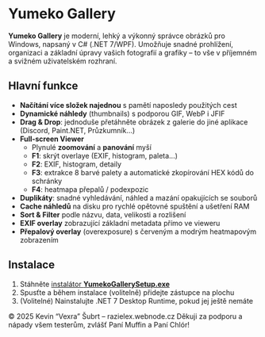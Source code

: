 # Yumeko Gallery

**Yumeko Gallery** je moderní, lehký a výkonný správce obrázků pro Windows, napsaný v C# (.NET 7/WPF). Umožňuje snadné prohlížení, organizaci a základní úpravy vašich fotografií a grafiky – to vše v příjemném a svižném uživatelském rozhraní.

## Hlavní funkce

- **Načítání více složek najednou** s pamětí naposledy použitých cest  
- **Dynamické náhledy** (thumbnails) s podporou GIF, WebP i JFIF  
- **Drag & Drop**: jednoduše přetáhněte obrázek z galerie do jiné aplikace (Discord, Paint.NET, Průzkumník…)  
- **Full‑screen Viewer**  
  - Plynulé **zoomování** a **panování** myší  
  - **F1**: skrýt overlaye (EXIF, histogram, paleta...) 
  - **F2**: EXIF, histogram, detaily  
  - **F3**: extrakce 8 barvé palety a automatické zkopírování HEX kódů do schránky  
  - **F4**: heatmapa přepalů / podexpozic
- **Duplikáty**: snadné vyhledávání, náhled a mazání opakujících se souborů  
- **Cache náhledů** na disku pro rychlé opětovné spuštění a ušetření RAM  
- **Sort & Filter** podle názvu, data, velikosti a rozlišení  
- **EXIF overlay** zobrazující základní metadata přímo ve vieweru  
- **Přepalový overlay** (overexposure) s červeným a modrým heatmapovým zobrazením

## Instalace

1. Stáhněte [instalátor **YumekoGallerySetup.exe**](#)  
2. Spusťte a během instalace (volitelně) přidejte zástupce na plochu  
3. (Volitelné) Nainstalujte .NET 7 Desktop Runtime, pokud jej ještě nemáte

© 2025 Kevin “Vexra” Šubrt – razielex.webnode.cz
Děkuji za podporu a nápady všem testerům, zvlášť Paní Muffin a Paní Chlór!
